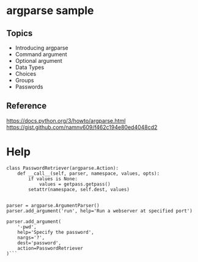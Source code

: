 # argparse sample

## Topics

* Introducing argparse
* Command argument
* Optional argument
* Data Types
* Choices
* Groups 
* Passwords


## Reference
https://docs.python.org/3/howto/argparse.html
https://gist.github.com/namnv609/f462c194e80ed4048cd2


# Help 

```
class PasswordRetriever(argparse.Action):
    def __call__(self, parser, namespace, values, opts):
        if values is None:
            values = getpass.getpass()
        setattr(namespace, self.dest, values)


parser = argparse.ArgumentParser()
parser.add_argument('run', help='Run a webserver at specified port')

parser.add_argument(
    '-pwd',
    help='Specify the password',
    nargs='?',
    dest='password',
    action=PasswordRetriever
)```